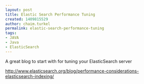 ```yaml
---
layout: post
title: Elastic Search Performance Tuning
created: 1409815529
author: chaim.turkel
permalink: elastic-search-performance-tuning
tags:
- JAVA
- Java
- ElasticSearch
---
```

<p>A great blog to start with for tuning your ElasticSearch server</p>

<p><a href="http://www.elasticsearch.org/blog/performance-considerations-elasticsearch-indexing/">http://www.elasticsearch.org/blog/performance-considerations-elasticsearch-indexing/</a></p>
